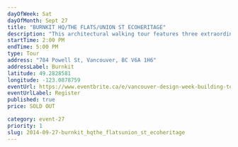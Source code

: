 ```yaml
---
dayOfWeek: Sat
dayOfMonth: Sept 27
title: "BURNKIT HQ/THE FLATS/UNION ST ECOHERITAGE"
description: "This architectural walking tour features three extraordinary developments of varying scale and nature. With special guest speakers at each location, and refreshments of beer, wine, and cheese."
startTime: 2:00 PM
endTime: 5:00 PM
type: Tour
address: "784 Powell St, Vancouver, BC V6A 1H6"
addressLabel: Burnkit
latitude: 49.2828581
longitude: -123.0878759
eventUrl: https://www.eventbrite.ca/e/vancouver-design-week-building-tour-tickets-13192116977
eventUrlLabel: Register
published: true
price: SOLD OUT

category: event-27
priority: 1
slug: 2014-09-27-burnkit_hqthe_flatsunion_st_ecoheritage
---
```

